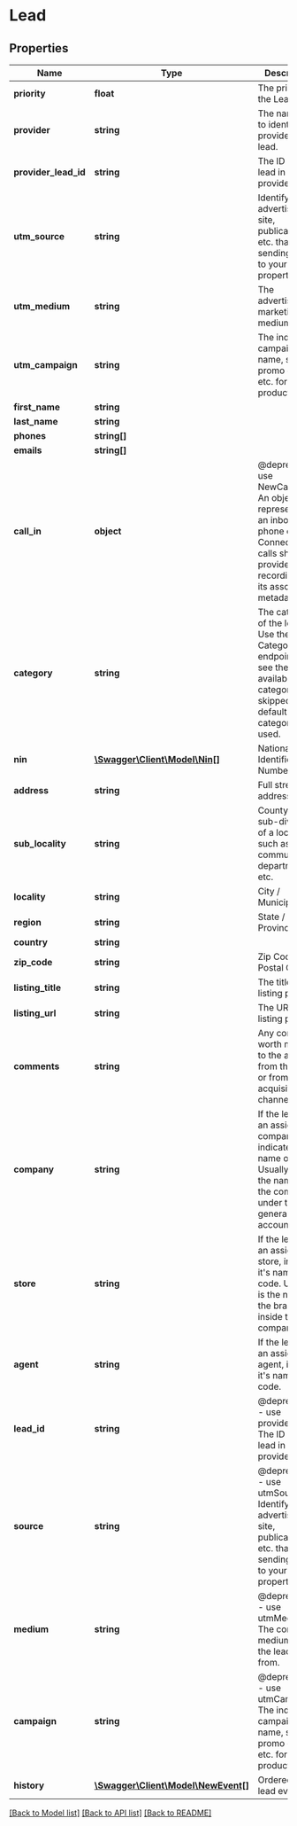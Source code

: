 # Lead

## Properties
Name | Type | Description | Notes
------------ | ------------- | ------------- | -------------
**priority** | **float** | The priority of the Lead | [optional] 
**provider** | **string** | The name/key to identify the provider of the lead. | [optional] 
**provider_lead_id** | **string** | The ID of the lead in the provider. | [optional] 
**utm_source** | **string** | Identify the advertiser, site, publication, etc. that is sending traffic to your property. | 
**utm_medium** | **string** | The advertising or marketing medium. | [optional] 
**utm_campaign** | **string** | The individual campaign name, slogan, promo code, etc. for a product. | [optional] 
**first_name** | **string** |  | [optional] 
**last_name** | **string** |  | [optional] 
**phones** | **string[]** |  | [optional] 
**emails** | **string[]** |  | [optional] 
**call_in** | **object** | @deprecated use NewCallEvent An object representing an inbound phone call. Connected calls should provide a recording and its associated metadata. | [optional] 
**category** | **string** | The category of the lead. Use the Categories endpoint to see the available categories. If skipped, the default category is used. | [optional] 
**nin** | [**\Swagger\Client\Model\Nin[]**](Nin.md) | National Identification Number | [optional] 
**address** | **string** | Full street address. | [optional] 
**sub_locality** | **string** | County / other sub-division of a locality, such as communes departments, etc. | [optional] 
**locality** | **string** | City / Municipality. | [optional] 
**region** | **string** | State / Province. | [optional] 
**country** | **string** |  | [optional] 
**zip_code** | **string** | Zip Code / Postal Code. | [optional] 
**listing_title** | **string** | The title of the listing page. | [optional] 
**listing_url** | **string** | The URL of the listing page. | [optional] 
**comments** | **string** | Any comments worth making to the agent, from the lead or from the acquisition channel. | [optional] 
**company** | **string** | If the lead has an assigned company, indicate it&#39;s name or code. Usually, it&#39;s the name of the company under the general account. | [optional] 
**store** | **string** | If the lead has an assigned store, indicate it&#39;s name or code. Usually is the name of the branch inside the company. | [optional] 
**agent** | **string** | If the lead has an assigned agent, indicate it&#39;s name or code. | [optional] 
**lead_id** | **string** | @deprecated - use providerLeadId The ID of the lead in the provider. | [optional] 
**source** | **string** | @deprecated - use utmSource Identify the advertiser, site, publication, etc. that is sending traffic to your property. | [optional] 
**medium** | **string** | @deprecated - use utmMedium The contact medium where the lead came from. | [optional] 
**campaign** | **string** | @deprecated - use utmCampaign The individual campaign name, slogan, promo code, etc. for a product. | [optional] 
**history** | [**\Swagger\Client\Model\NewEvent[]**](NewEvent.md) | Ordered list of lead events | [optional] 

[[Back to Model list]](../README.md#documentation-for-models) [[Back to API list]](../README.md#documentation-for-api-endpoints) [[Back to README]](../README.md)


